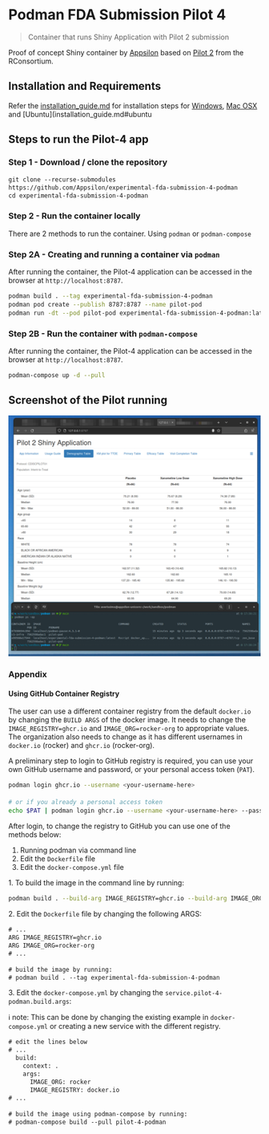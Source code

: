 # Podman FDA Submission Pilot 4

> Container that runs Shiny Application with Pilot 2 submission

Proof of concept Shiny container by [Appsilon](https://appsilon.com/) based on [Pilot 2](https://github.com/RConsortium/submissions-pilot2/) from the RConsortium.

## Installation and Requirements

Refer the [installation_guide.md](installation_guide.md) for installation steps for [Windows](installation_guide.md#windows), [Mac OSX](installation_guide.md#macos) and [Ubuntu](installation_guide.md#ubuntu 

## Steps to run the Pilot-4 app

### Step 1 - Download / clone the repository

```
git clone --recurse-submodules https://github.com/Appsilon/experimental-fda-submission-4-podman
cd experimental-fda-submission-4-podman
```

### Step 2 - Run the container locally

There are 2 methods to run the container. Using `podman` or `podman-compose`

### Step 2A - Creating and running a container via `podman`

After running the container, the Pilot-4 application can be accessed in the browser at `http://localhost:8787`.

```bash
podman build . --tag experimental-fda-submission-4-podman
podman pod create --publish 8787:8787 --name pilot-pod
podman run -dt --pod pilot-pod experimental-fda-submission-4-podman:latest
```

### Step 2B - Run the container with `podman-compose`

After running the container, the Pilot-4 application can be accessed in the browser at `http://localhost:8787`.

```bash
podman-compose up -d --pull
```

## Screenshot of the Pilot running

![Screen shot of the teal application running in the container](screenshot.png)

### Appendix

#### Using GitHub Container Registry

The user can use a different container registry from the default `docker.io` by changing the `BUILD ARGS` of the docker image.
It needs to change the `IMAGE_REGISTRY=ghcr.io` and `IMAGE_ORG=rocker-org` to appropriate values.
The organization also needs to change as it has different usernames in `docker.io` (rocker) and `ghcr.io` (rocker-org).

A preliminary step to login to GitHub registry is required, you can use your own GitHub username and password, or your personal access token (`PAT`).

```bash
podman login ghcr.io --username <your-username-here>

# or if you already a personal access token
echo $PAT | podman login ghcr.io --username <your-username-here> --password-stdin
```

After login, to change the registry to GitHub you can use one of the methods below:

1. Running podman via command line
2. Edit the `Dockerfile` file
3. Edit the `docker-compose.yml` file

1\. To build the image in the command line by running:

```bash
podman build . --build-arg IMAGE_REGISTRY=ghcr.io --build-arg IMAGE_ORG=rocker-org --tag experimental-fda-submission-4-podman
```

2\. Edit the `Dockerfile` file by changing the following ARGS:

```
# ...
ARG IMAGE_REGISTRY=ghcr.io
ARG IMAGE_ORG=rocker-org
# ...

# build the image by running:
# podman build . --tag experimental-fda-submission-4-podman
```

3\. Edit the `docker-compose.yml` by changing the `service.pilot-4-podman.build.args`:

ℹ️ note: This can be done by changing the existing example in `docker-compose.yml` or creating a new service with the different registry.

```
# edit the lines below
# ...
  build:
    context: .
    args:
      IMAGE_ORG: rocker
      IMAGE_REGISTRY: docker.io
# ...

# build the image using podman-compose by running:
# podman-compose build --pull pilot-4-podman
```
